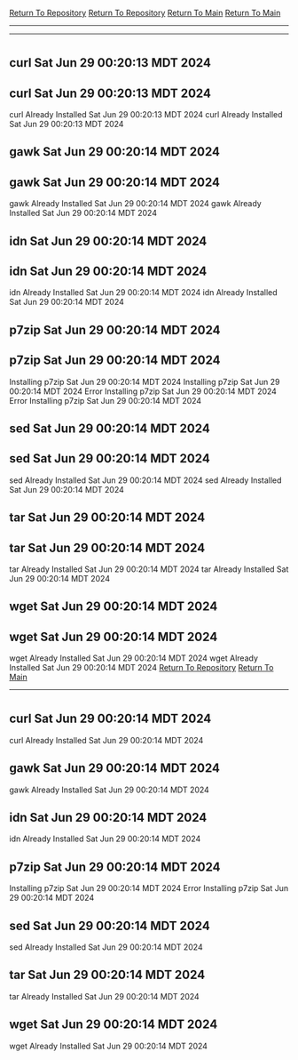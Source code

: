 [Return To Repository](https://github.com/DigitalWarrior/piholeparser/)
[Return To Repository](https://github.com/DigitalWarrior/piholeparser/)
[Return To Main](https://github.com/DigitalWarrior/piholeparser/blob/master/RecentRunLogs/Mainlog.md)
[Return To Main](https://github.com/DigitalWarrior/piholeparser/blob/master/RecentRunLogs/Mainlog.md)
____________________________________
____________________________________
# 
# 
## curl Sat Jun 29 00:20:13 MDT 2024
## curl Sat Jun 29 00:20:13 MDT 2024
curl Already Installed Sat Jun 29 00:20:13 MDT 2024
curl Already Installed Sat Jun 29 00:20:13 MDT 2024
## gawk Sat Jun 29 00:20:14 MDT 2024
## gawk Sat Jun 29 00:20:14 MDT 2024
gawk Already Installed Sat Jun 29 00:20:14 MDT 2024
gawk Already Installed Sat Jun 29 00:20:14 MDT 2024
## idn Sat Jun 29 00:20:14 MDT 2024
## idn Sat Jun 29 00:20:14 MDT 2024
idn Already Installed Sat Jun 29 00:20:14 MDT 2024
idn Already Installed Sat Jun 29 00:20:14 MDT 2024
## p7zip Sat Jun 29 00:20:14 MDT 2024
## p7zip Sat Jun 29 00:20:14 MDT 2024
Installing p7zip Sat Jun 29 00:20:14 MDT 2024
Installing p7zip Sat Jun 29 00:20:14 MDT 2024
Error Installing p7zip Sat Jun 29 00:20:14 MDT 2024
Error Installing p7zip Sat Jun 29 00:20:14 MDT 2024
## sed Sat Jun 29 00:20:14 MDT 2024
## sed Sat Jun 29 00:20:14 MDT 2024
sed Already Installed Sat Jun 29 00:20:14 MDT 2024
sed Already Installed Sat Jun 29 00:20:14 MDT 2024
## tar Sat Jun 29 00:20:14 MDT 2024
## tar Sat Jun 29 00:20:14 MDT 2024
tar Already Installed Sat Jun 29 00:20:14 MDT 2024
tar Already Installed Sat Jun 29 00:20:14 MDT 2024
## wget Sat Jun 29 00:20:14 MDT 2024
## wget Sat Jun 29 00:20:14 MDT 2024
wget Already Installed Sat Jun 29 00:20:14 MDT 2024
wget Already Installed Sat Jun 29 00:20:14 MDT 2024
[Return To Repository](https://github.com/DigitalWarrior/piholeparser/)
[Return To Main](https://github.com/DigitalWarrior/piholeparser/blob/master/RecentRunLogs/Mainlog.md)
____________________________________
# 
## curl Sat Jun 29 00:20:14 MDT 2024
curl Already Installed Sat Jun 29 00:20:14 MDT 2024
## gawk Sat Jun 29 00:20:14 MDT 2024
gawk Already Installed Sat Jun 29 00:20:14 MDT 2024
## idn Sat Jun 29 00:20:14 MDT 2024
idn Already Installed Sat Jun 29 00:20:14 MDT 2024
## p7zip Sat Jun 29 00:20:14 MDT 2024
Installing p7zip Sat Jun 29 00:20:14 MDT 2024
Error Installing p7zip Sat Jun 29 00:20:14 MDT 2024
## sed Sat Jun 29 00:20:14 MDT 2024
sed Already Installed Sat Jun 29 00:20:14 MDT 2024
## tar Sat Jun 29 00:20:14 MDT 2024
tar Already Installed Sat Jun 29 00:20:14 MDT 2024
## wget Sat Jun 29 00:20:14 MDT 2024
wget Already Installed Sat Jun 29 00:20:14 MDT 2024
